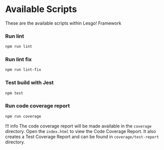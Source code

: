 # Available Scripts

These are the available scripts within Lesgo! Framework

### Run lint
```bash
npm run lint
```

### Run lint fix
```bash
npm run lint-fix
```

### Test build with Jest
```bash
npm test
```

### Run code coverage report
```bash
npm run coverage
```
!!! info 
    The code coverage report will be made available in the `coverage` directory. Open the `index.html` to view the Code Coverage Report. It also creates a Test Coverage Report and can be found in `coverage/test-report` directory.